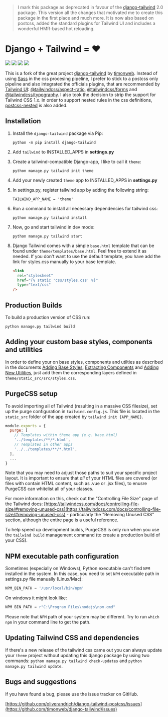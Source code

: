 > I mark this package as deprecated in favour of the [django-tailwind](https://github.com/timonweb/django-tailwind) 2.0 package. This version all the changes that motivated me to create this package in the first place and much more. It is now also based on postcss, added the standard plugins for Tailwind UI and includes a wonderful HMR-based hot reloading.

# Django + Tailwind = ❤

![](https://img.shields.io/pypi/l/django-tailwind-postcss)
![](https://img.shields.io/github/workflow/status/oliverandrich/django-tailwind-postcss/Python%20package)
![](https://img.shields.io/pypi/djversions/django-tailwind-postcss)
![](https://img.shields.io/pypi/pyversions/django-tailwind-postcss)

This is a fork of the great project [django-tailwind](https://github.com/timonweb/django-tailwind) by [timonweb](https://github.com/timonweb). Instead of using [Sass](https://sass-lang.com) in the css procesing pipeline, I prefer to stick to a postcss only pipeline and also integrated the officials plugins, that are recommended by [Tailwind UI](https://tailwindui.com): [@tailwindcss/aspect-ratio](https://www.npmjs.com/package/@tailwindcss/aspect-ratio), [@tailwindcss/forms](https://www.npmjs.com/package/@tailwindcss/forms) and [@tailwindcss/typography](https://www.npmjs.com/package/@tailwindcss/typography). I also took the decision to strip the support for Tailwind CSS 1.x. In order to support nested rules in the css definitions, [postcss-nested](https://github.com/postcss/postcss-nested) is also added.

## Installation

1. Install the `django-tailwind` package via Pip:

   `python -m pip install django-tailwind`

2. Add `tailwind` to INSTALLED_APPS in **settings.py**

3. Create a tailwind-compatible Django-app, I like to call it `theme`:

   `python manage.py tailwind init theme`

4. Add your newly created `theme` app to INSTALLED_APPS in **settings.py**

5. In settings.py, register tailwind app by adding the following string:

   `TAILWIND_APP_NAME = 'theme'`

6. Run a command to install all necessary dependencies for tailwind css:

   `python manage.py tailwind install`

7. Now, go and start tailwind in dev mode:

   `python manage.py tailwind start`

8. Django Tailwind comes with a simple `base.html` template that can be found under
   `theme/templates/base.html`. Feel free to extend it as needed. If you don't want
   to use the default template, you have add the link for styles.css manually to
   your base template.

   ```html
   <link
     rel="stylesheet"
     href="{% static 'css/styles.css' %}"
     type="text/css"
   />
   ```

## Production Builds

To build a production version of CSS run:

```
python manage.py tailwind build
```

## Adding your custom base styles, components and utilities

In order to define your on base styles, components and utilties as described in the documents [Adding Base Styles](https://tailwindcss.com/docs/adding-base-styles), [Extracting Components](https://tailwindcss.com/docs/extracting-components#extracting-component-classes-with-apply) and [Adding New Utilities](https://tailwindcss.com/docs/adding-new-utilities), just add them the corresponding layers defined in `theme/static_src/src/styles.css`.

## PurgeCSS setup

To avoid importing all of Tailwind (resulting in a massive CSS filesize),
set up the purge configuration in `tailwind.config.js`. This file is located
in the `static_src` folder of the app created by `tailwind init {APP_NAME}`.

```js
module.exports = {
  purge: [
    // Templates within theme app (e.g. base.html)
    '../templates/**/*.html',
    // Templates in other apps
    '../../templates/**/*.html',
  ],
  ...
}
```

Note that you may need to adjust those paths to suit your specific project layout. It is important to ensure that _all_ of your HTML files are covered (or files with contain HTML content, such as .vue or .jsx files), to enusre PurgeCSS can whitelist all of your classes.

For more information on this, check out the "Controlling File Size" page of the Tailwind docs: [https://tailwindcss.com/docs/controlling-file-size/#removing-unused-css](https://tailwindcss.com/docs/controlling-file-size/#removing-unused-css) - particularly the "Removing Unused CSS" section, although the entire page is a useful reference.

To help speed up development builds, PurgeCSS is only run when you use the `tailwind build` management command (to create a production build of your CSS).

## NPM executable path configuration

Sometimes (especially on Windows), Python executable can't find `NPM` installed in the system.
In this case, you need to set `NPM` executable path in settings.py file manually (Linux/Mac):

```python
NPM_BIN_PATH = '/usr/local/bin/npm'
```

On windows it might look like:

```python
NPM_BIN_PATH = r"C:\Program Files\nodejs\npm.cmd"
```

Please note that `NPM` path of your system may be different. Try to run `which npm` in your
command line to get the path.

## Updating Tailwind CSS and dependencies

If there's a new release of the tailwind css came out you can always update your `theme` project
without updating this django package by using two commands: `python manage.py tailwind check-updates` and `python manage.py tailwind update`.

## Bugs and suggestions

If you have found a bug, please use the issue tracker on GitHub.

[https://github.com/oliverandrich/django-tailwind-postcss/issues](https://github.com/timonweb/django-tailwind/issues)
